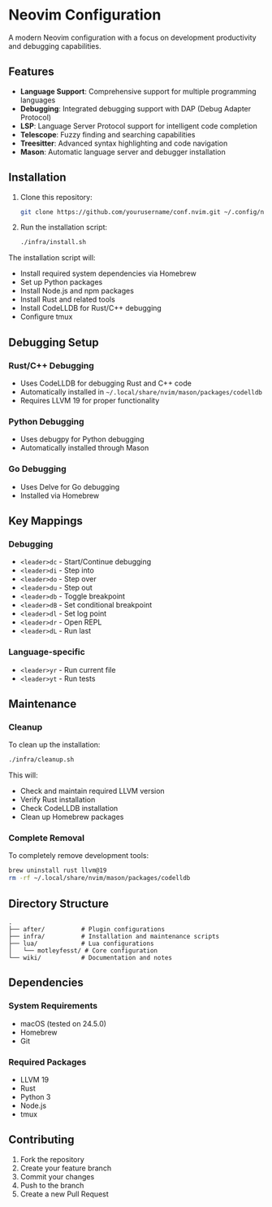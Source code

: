 # Neovim Configuration

A modern Neovim configuration with a focus on development productivity and debugging capabilities.

## Features

- **Language Support**: Comprehensive support for multiple programming languages
- **Debugging**: Integrated debugging support with DAP (Debug Adapter Protocol)
- **LSP**: Language Server Protocol support for intelligent code completion
- **Telescope**: Fuzzy finding and searching capabilities
- **Treesitter**: Advanced syntax highlighting and code navigation
- **Mason**: Automatic language server and debugger installation

## Installation

1. Clone this repository:
   ```bash
   git clone https://github.com/yourusername/conf.nvim.git ~/.config/nvim
   ```

2. Run the installation script:
   ```bash
   ./infra/install.sh
   ```

The installation script will:
- Install required system dependencies via Homebrew
- Set up Python packages
- Install Node.js and npm packages
- Install Rust and related tools
- Install CodeLLDB for Rust/C++ debugging
- Configure tmux

## Debugging Setup

### Rust/C++ Debugging
- Uses CodeLLDB for debugging Rust and C++ code
- Automatically installed in `~/.local/share/nvim/mason/packages/codelldb`
- Requires LLVM 19 for proper functionality

### Python Debugging
- Uses debugpy for Python debugging
- Automatically installed through Mason

### Go Debugging
- Uses Delve for Go debugging
- Installed via Homebrew

## Key Mappings

### Debugging
- `<leader>dc` - Start/Continue debugging
- `<leader>di` - Step into
- `<leader>do` - Step over
- `<leader>du` - Step out
- `<leader>db` - Toggle breakpoint
- `<leader>dB` - Set conditional breakpoint
- `<leader>dl` - Set log point
- `<leader>dr` - Open REPL
- `<leader>dL` - Run last

### Language-specific
- `<leader>yr` - Run current file
- `<leader>yt` - Run tests

## Maintenance

### Cleanup
To clean up the installation:
```bash
./infra/cleanup.sh
```

This will:
- Check and maintain required LLVM version
- Verify Rust installation
- Check CodeLLDB installation
- Clean up Homebrew packages

### Complete Removal
To completely remove development tools:
```bash
brew uninstall rust llvm@19
rm -rf ~/.local/share/nvim/mason/packages/codelldb
```

## Directory Structure

```
.
├── after/          # Plugin configurations
├── infra/          # Installation and maintenance scripts
├── lua/            # Lua configurations
│   └── motleyfesst/ # Core configuration
└── wiki/           # Documentation and notes
```

## Dependencies

### System Requirements
- macOS (tested on 24.5.0)
- Homebrew
- Git

### Required Packages
- LLVM 19
- Rust
- Python 3
- Node.js
- tmux

## Contributing

1. Fork the repository
2. Create your feature branch
3. Commit your changes
4. Push to the branch
5. Create a new Pull Request
